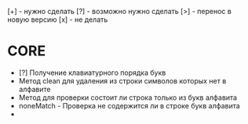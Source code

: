 [+] - нужно сделать
[?] - возможно нужно сделать
[>] - перенос в новую версию
[x] - не делать

# CORE
* [?] Получение клавиатурного порядка букв
* Метод clean для удаления из строки символов которых нет в алфавите
* Метод для проверки состоит ли строка только из букв алфавита
* noneMatch - Проверка не содержится ли в строке букв алфавита
* 
